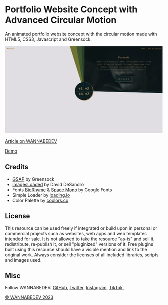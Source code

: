 # Portfolio Website Concept with Advanced Circular Motion

An animated portfolio website concept with the circular motion made with HTML5, CSS3, Javascript and Greensock.

![Portfolio Website Concept with Advanced Circular Motion](/assets/img/portfolio-website-concept-with-advanced-circular-motion.png)

[Article on WANNABEDEV](https://wannabedev.io/tutorials/portfolio-website-concept-with-advanced-circular-motion/)

[Demo](https://wannabedev.io/_posts/demo/portfolio-website-concept-with-advanced-circular-motion/)

## Credits
- [GSAP](https://greensock.com) by Greensock
- [imagesLoaded](https://imagesloaded.desandro.com/) by David DeSandro
- Fonts [BioRhyme](https://fonts.google.com/specimen/BioRhyme) & [Space Mono](https://fonts.google.com/specimen/Space+Mono?selection.family=Space+Mono) by Google Fonts
- Simple Loader by [loading.io](https://loading.io/css/)
- Color Palette by [coolors.co](https://coolors.co/)

## License
This resource can be used freely if integrated or build upon in personal or commercial projects such as websites, web apps and web templates intended for sale. It is not allowed to take the resource "as-is" and sell it, redistribute, re-publish it, or sell "pluginized" versions of it. Free plugins built using this resource should have a visible mention and link to the original work. Always consider the licenses of all included libraries, scripts and images used.

## Misc

Follow WANNABEDEV: [GitHub](https://github.com/wannabedevio), [Twitter](https://twitter.com/wannabedev_io), [Instagram](https://www.instagram.com/wannabedev.io/), [TikTok](https://www.tiktok.com/@wannabedev.io), 

[© WANNABEDEV 2023](https://wannabedev.io)
